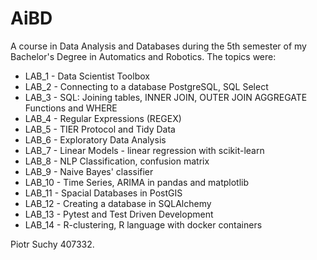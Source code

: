 # AiBD

A course in Data Analysis and Databases during the 5th semester of my Bachelor's Degree in Automatics and Robotics. The topics were:

- LAB_1 - Data Scientist Toolbox
- LAB_2 - Connecting to a database PostgreSQL, SQL Select
- LAB_3 - SQL: Joining tables, INNER JOIN, OUTER JOIN AGGREGATE Functions and WHERE
- LAB_4 - Regular Expressions (REGEX)
- LAB_5 - TIER Protocol and Tidy Data
- LAB_6 - Exploratory Data Analysis
- LAB_7 - Linear Models - linear regression with scikit-learn
- LAB_8 - NLP Classification, confusion matrix
- LAB_9 - Naive Bayes' classifier
- LAB_10 - Time Series, ARIMA in pandas and matplotlib
- LAB_11 - Spacial Databases in PostGIS
- LAB_12 - Creating a database in SQLAlchemy
- LAB_13 - Pytest and Test Driven Development
- LAB_14 - R-clustering, R language with docker containers

Piotr Suchy 407332.
